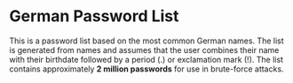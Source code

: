 # German Password List
This is a password list based on the most common German names. 
The list is generated from names and assumes that the user combines their name with their birthdate followed by a period (.) or exclamation mark (!). 
The list contains approximately **2 million passwords** for use in brute-force attacks.
